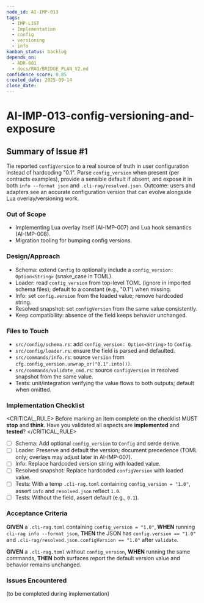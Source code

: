 ```yaml
---
node_id: AI-IMP-013
tags:
  - IMP-LIST
  - Implementation
  - config
  - versioning
  - info
kanban_status: backlog
depends_on:
  - ADR-001
  - docs/RAG/BRIDGE_PLAN_V2.md
confidence_score: 0.85
created_date: 2025-09-14
close_date: 
---
```


# AI-IMP-013-config-versioning-and-exposure

## Summary of Issue #1
Tie reported `configVersion` to a real source of truth in user configuration instead of hardcoding "0.1". Parse `config_version` when present (per contracts examples), provide a sensible default if absent, and expose it in both `info --format json` and `.cli-rag/resolved.json`. Outcome: users and adapters see an accurate configuration version that can evolve alongside Lua overlay/versioning work.

### Out of Scope 
- Implementing Lua overlay itself (AI-IMP-007) and Lua hook semantics (AI-IMP-008).
- Migration tooling for bumping config versions.

### Design/Approach  
- Schema: extend `Config` to optionally include a `config_version: Option<String>` (snake_case in TOML).
- Loader: read `config_version` from top-level TOML (ignore in imported schema files); default to a constant (e.g., "0.1") when missing.
- Info: set `config.version` from the loaded value; remove hardcoded string.
- Resolved snapshot: set `configVersion` from the same value consistently.
- Keep compatibility: absence of the field keeps behavior unchanged.

### Files to Touch
- `src/config/schema.rs`: add `config_version: Option<String>` to `Config`.
- `src/config/loader.rs`: ensure the field is parsed and defaulted.
- `src/commands/info.rs`: source `version` from `cfg.config_version.unwrap_or("0.1".into())`.
- `src/commands/validate_cmd.rs`: source `configVersion` in resolved snapshot from the same value.
- Tests: unit/integration verifying the value flows to both outputs; default when omitted.

### Implementation Checklist

<CRITICAL_RULE>
Before marking an item complete on the checklist MUST **stop** and **think**. Have you validated all aspects are **implemented** and **tested**? 
</CRITICAL_RULE> 

- [ ] Schema: Add optional `config_version` to `Config` and serde derive.
- [ ] Loader: Preserve and default the version; document precedence (TOML only; overlays may adjust later in AI-IMP-007).
- [ ] Info: Replace hardcoded version string with loaded value.
- [ ] Resolved snapshot: Replace hardcoded `configVersion` with loaded value.
- [ ] Tests: With a temp `.cli-rag.toml` containing `config_version = "1.0"`, assert `info` and `resolved.json` reflect `1.0`.
- [ ] Tests: Without the field, assert default (e.g., `0.1`).

### Acceptance Criteria
**GIVEN** a `.cli-rag.toml` containing `config_version = "1.0"`, **WHEN** running `cli-rag info --format json`, **THEN** the JSON has `config.version == "1.0"` and `.cli-rag/resolved.json.configVersion == "1.0"` after `validate`.

**GIVEN** a `.cli-rag.toml` without `config_version`, **WHEN** running the same commands, **THEN** both surfaces report the default version value and behavior remains unchanged.

### Issues Encountered 
(to be completed during implementation)

